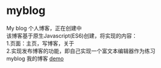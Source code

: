 # myblog
My blog
个人博客，正在创建中<br>
该博客基于原生Javascript(ES6)创建，将实现的内容：<br>
1.页面：主页，写博客，关于<br>
2.实现发布博客的功能，即自己实现一个富文本编辑器作为练习<br>
myblog
我的博客
[demo](http://baxiyi.github.io/myblog/index.html)
